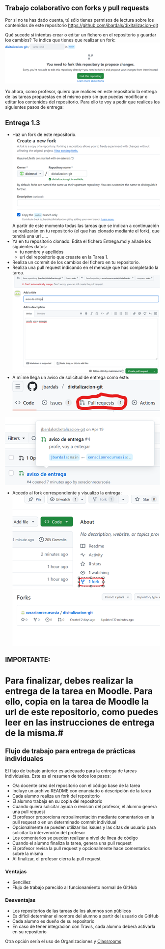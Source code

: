 
## Trabajo colaborativo con forks y pull requests

Por si no te has dado cuenta, tú sólo tienes permisos de lectura sobre los contenidos de este repositorio https://github.com/jbardals/dixitalizacion-git

Qué sucede si intentas crear o editar un fichero en el repositorio y guardar los cambios? Te indica que tienes que realizar un fork:
![](imgs/fork_message.png)

Yo ahora, como profesor, quiero que realices en este repositorio la entrega de las tareas propuestas en el mismo pero sin que puedas modificar o editar los contenidos del repositorio. Para ello te voy a pedir que realices los siguientes pasos de entrega:
## Entrega 1.3
- Haz un fork de este repositorio.
  ![](imgs/create_fork.png)
  A partir de este momento todas las tareas que se indican a continuación se realizarán en tu repositorio (el que has clonado mediante el fork), que tendrá una url .....
- Ya en tu repositorio clonado: Edita el fichero Entrega.md y añade los siguientes datos:
    - tu nombre y apellidos
    -  url del repositorio que creaste en la Tarea 1.
- Realiza un commit de los cambios del fichero en tu repositorio.
- Realiza una pull request indicando en el mensaje que has completado la tarea.
  ![](imgs/create_pull_request.png)
- A mí me llega un aviso de solicitud de entrega como éste:
 ![](imgs/chegada_pull_request.png)

![](imgs/Solicitud_entrega.png)
- Accedo al fork correspondiente y visualizo la entrega:
![](imgs/check_fork.png)
![](imgs/listado_forks.png)

## IMPORTANTE: 
# Para finalizar, debes realizar la entrega de la tarea en Moodle. Para ello, copia en la tarea de Moodle la url de este repositorio, como puedes leer en las instrucciones de entrega de la misma.#

## Flujo de trabajo para entrega de prácticas individuales
El flujo de trabajo anterior es adecuado para la entrega de tareas individuales. Este es el resumen de todos los pasos:
- O/a docente crea del repositorio con el código base de la tarea
- Incluye un archivo README con enunciado o descripción de la tarea
- Cada alumno realiza un fork del repositorio
- El alumno trabaja en su copia del repositorio
- Cuando quiera solicitar ayuda o revisión del profesor, el alumno genera una pull request
- El profesor proporciona retroalimentación mediante comentarios en la pull request o en un determinado commit individual
- Opcionalmente se pueden utilizar los issues y las citas de usuario para solicitar la intervención del profesor
- Los comentarios se pueden realizar a nivel de línea de código
- Cuando el alumno finaliza la tarea, genera una pull request
- El profesor revisa la pull request y opcionalmente hace comentarios sobre la misma
- Al finalizar, el profesor cierra la pull request

### Ventajas

- Sencillez
- Flujo de trabajo parecido al funcionamiento normal de GitHub

### Desventajas

- Los repositorios de las tareas de los alumnos son públicos
- Es difícil determinar el nombre del alumno a partir del usuario de GitHub
- Cada alumno es dueño de su repositorio
- En caso de tener integración con Travis, cada alumno deberá activarla en su repositorio

Otra opción sería el uso de Organizaciones y [Classrooms](https://docs.github.com/en/education/manage-coursework-with-github-classroom/teach-with-github-classroom)
